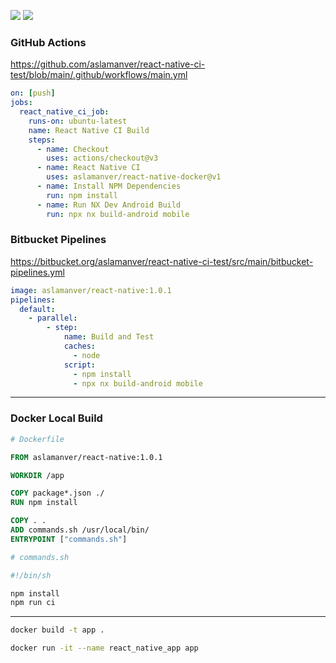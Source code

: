 
[![](https://github.com/aslamanver/react-native-ci-test/actions/workflows/main.yml/badge.svg)](https://github.com/aslamanver/react-native-ci-test/actions)
[![](https://img.shields.io/bitbucket/pipelines/aslamanver/react-native-ci-test/main?label=bitbucket%20build)](https://bitbucket.org/aslamanver/react-native-ci-test/pipelines)

### GitHub Actions
https://github.com/aslamanver/react-native-ci-test/blob/main/.github/workflows/main.yml

```yml
on: [push]
jobs:
  react_native_ci_job:
    runs-on: ubuntu-latest
    name: React Native CI Build
    steps:
      - name: Checkout
        uses: actions/checkout@v3
      - name: React Native CI
        uses: aslamanver/react-native-docker@v1
      - name: Install NPM Dependencies
        run: npm install
      - name: Run NX Dev Android Build
        run: npx nx build-android mobile
```

### Bitbucket Pipelines
https://bitbucket.org/aslamanver/react-native-ci-test/src/main/bitbucket-pipelines.yml

```yml
image: aslamanver/react-native:1.0.1
pipelines:
  default:
    - parallel:
        - step:
            name: Build and Test
            caches:
              - node
            script:
              - npm install
              - npx nx build-android mobile

```

<hr/>

### Docker Local Build


```dockerfile
# Dockerfile

FROM aslamanver/react-native:1.0.1

WORKDIR /app

COPY package*.json ./
RUN npm install

COPY . .
ADD commands.sh /usr/local/bin/
ENTRYPOINT ["commands.sh"]
```

```sh
# commands.sh

#!/bin/sh

npm install
npm run ci
```

<hr/>

```sh
docker build -t app .
```

```sh
docker run -it --name react_native_app app
```
